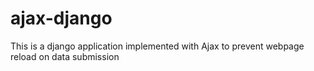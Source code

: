# ajax-django
This is a django application implemented with Ajax to prevent webpage reload on data submission
